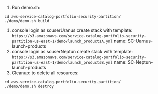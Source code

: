 1. Run demo.sh:
```
cd aws-service-catalog-portfolio-security-partition/
./demo/demo.sh build
```
1. console login as scuserUranus
create stack with
template: `https://s3.amazonaws.com/service-catalog-portfolio-security-partition-us-east-1/demo/launch_productsA.yml`
name: SC-Uarnus-launch-products
1. console login as scuserNeptun
create stack with
template: `https://s3.amazonaws.com/service-catalog-portfolio-security-partition-us-east-1/demo/launch_productsB.yml`
name: SC-Neptun-launch-products
1. Cleanup: to delete all resources:
```
cd aws-service-catalog-portfolio-security-partition/
./demo/demo.sh destroy
```
